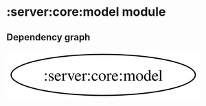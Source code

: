 # :server:core:model module
## Dependency graph
![Dependency graph](../../../docs/images/graphs/dep_graph_server_core_model.svg)
